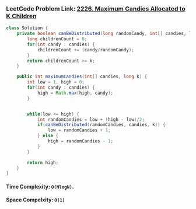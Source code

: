 ### LeetCode Problem Link: [2226. Maximum Candies Allocated to K Children](https://leetcode.com/problems/maximum-candies-allocated-to-k-children/)

```java
class Solution {
    private boolean canBeDistributed(long randomCandy, int[] candies, long k) {
        long childrenCount = 0;
        for(int candy : candies) {
            childrenCount += (candy/randomCandy);
        }
        return childrenCount >= k;
    }

    public int maximumCandies(int[] candies, long k) {
        int low = 1, high = 0;
        for(int candy : candies) {
            high = Math.max(high, candy);
        }


        while(low <= high) {
            int randomCandies = low + (high - low)/2;
            if(canBeDistributed(randomCandies, candies, k)) {
                low = randomCandies + 1;
            } else {
                high = randomCandies - 1;
            }
        }

        return high;
    }
}
```

#### Time Complexity: `O(NlogN)`.

#### Space Compelxity: `O(1)`
